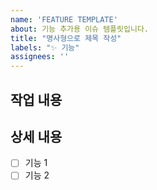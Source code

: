 ```yaml
---
name: 'FEATURE TEMPLATE'  
about: 기능 추가용 이슈 템플릿입니다.    
title: "명사형으로 제목 작성"  
labels: "✨ 기능"  
assignees: ''
---
```


## 작업 내용

## 상세 내용
- [ ] 기능 1
- [ ] 기능 2
